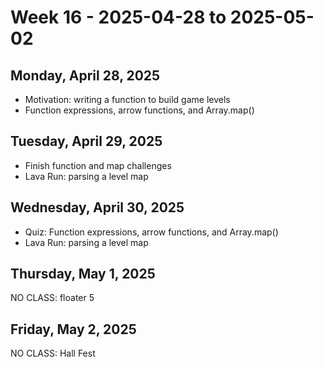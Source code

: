 # Week 16 - 2025-04-28 to 2025-05-02

## Monday, April 28, 2025

- Motivation: writing a function to build game levels
- Function expressions, arrow functions, and Array.map()

## Tuesday, April 29, 2025

- Finish function and map challenges
- Lava Run: parsing a level map

## Wednesday, April 30, 2025

- Quiz: Function expressions, arrow functions, and Array.map()
- Lava Run: parsing a level map

## Thursday, May 1, 2025

NO CLASS: floater 5

## Friday, May 2, 2025

NO CLASS: Hall Fest
